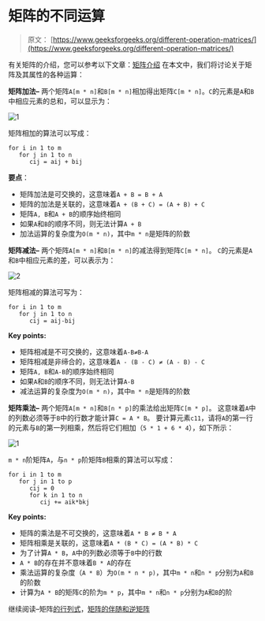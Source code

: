 # 矩阵的不同运算

> 原文： [https://www.geeksforgeeks.org/different-operation-matrices/](https://www.geeksforgeeks.org/different-operation-matrices/)

有关矩阵的介绍，您可以参考以下文章：[矩阵介绍](https://www.geeksforgeeks.org/matrix-introduction/)
在本文中，我们将讨论关于矩阵及其属性的各种运算：

**矩阵加法–**
两个矩阵`A[m * n]`和`B[m * n]`相加得出矩阵`C[m * n]`。`C`的元素是`A`和`B`中相应元素的总和，可以显示为：

![1](img/4b56786031dd71ba4a795ed83857cee0.png)

矩阵相加的算法可以写成：

```
for i in 1 to m
   for j in 1 to n
      cij = aij + bij
```

**要点**：

*   矩阵加法是可交换的，这意味着`A + B = B + A`
*   矩阵的加法是关联的，这意味着`A + (B + C) = (A + B) + C`
*   矩阵`A, B`和`A + B`的顺序始终相同
*   如果`A`和`B`的顺序不同，则无法计算`A + B`
*   加法运算的复杂度为`O(m * n)`，其中`m * n`是矩阵的阶数

**矩阵减法–**
两个矩阵`A[m * n]`和`B[m * n]`的减法得到矩阵`C[m * n]`。 `C`的元素是`A`和`B`中相应元素的差，可以表示为：

![2](img/26624e6a6b6d342919b87892732dcef0.png)

矩阵相减的算法可写为：

```
for i in 1 to m
   for j in 1 to n
      cij = aij-bij
```

**Key points:**

*   矩阵相减是不可交换的，这意味着`A-B≠B-A`
*   矩阵相减是非缔合的，这意味着`A - (B - C) ≠ (A - B) - C`
*   矩阵`A, B`和`A-B`的顺序始终相同
*   如果`A`和`B`的顺序不同，则无法计算`A-B`
*   减法运算的复杂度为`O(m * n)`，其中`m * n`是矩阵的阶数

**矩阵乘法–**
两个矩阵`A[m * n]`和`B[n * p]`的乘法给出矩阵`C[m * p]`。 这意味着`A`中的列数必须等于`B`中的行数才能计算`C = A * B`。 要计算元素`c11`，请将`A`的第一行的元素与`B`的第一列相乘，然后将它们相加（`5 * 1 + 6 * 4`），如下所示：

![1](img/26e4ce87fd84f2f98afd76cc2bfa18d5.png)

`m * n`阶矩阵`A`，与`n * p`阶矩阵`B`相乘的算法可以写成：

```
for i in 1 to m
   for j in 1 to p
      cij = 0
      for k in 1 to n
         cij += aik*bkj
```

**Key points:**

*   矩阵的乘法是不可交换的，这意味着`A * B ≠ B * A`
*   矩阵相乘是关联的，这意味着`A * (B * C) = (A * B) * C`
*   为了计算`A * B`，`A`中的列数必须等于`B`中的行数
*   `A * B`的存在并不意味着`B * A`的存在
*   乘法运算的复杂度（`A * B`）为`O(m * n * p)`，其中`m * n`和`n * p`分别为`A`和`B`的阶数
*   计算为`A * B`的矩阵`C`的阶为`m * p`，其中`m * n`和`n * p`分别为`A`和`B`的阶

继续阅读–矩阵[的行列式](https://www.geeksforgeeks.org/determinant-of-a-matrix/)，[矩阵的伴随和逆矩阵](https://www.geeksforgeeks.org/adjoint-inverse-matrix/)



